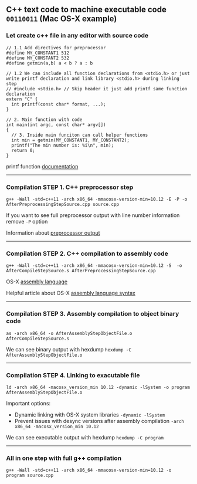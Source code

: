 ## C++ text code to machine executable code `00110011` (Mac OS-X example)

### Let create c++ file in any editor with source code

```
// 1.1 Add directives for preprocessor
#define MY_CONSTANT1 512
#define MY_CONSTANT2 532
#define getmin(a,b) a < b ? a : b

// 1.2 We can include all function declarations from <stdio.h> or just write printf declaration and link library <stdio.h> during linking step
// #include <stdio.h> // Skip header it just add printf same function declaration
extern "C" {
  int printf(const char* format, ...);
}

// 2. Main function with code
int main(int argc, const char* argv[])
{
  // 3. Inside main funciton can call helper functions
  int min = getmin(MY_CONSTANT1, MY_CONSTANT2);
  printf("The min number is: %i\n", min);
  return 0;
}
```

printf function [documentation](http://www.cplusplus.com/reference/cstdio/printf/)

------

### Compilation STEP 1. C++ preprocessor step
`g++ -Wall -std=c++11 -arch x86_64 -mmacosx-version-min=10.12 -E -P -o AfterPreprocessingStepSource.cpp source.cpp`

If you want to see full preprocessor output with line number information remove `-P` option

Information about [preprocessor output](https://gcc.gnu.org/onlinedocs/gcc-4.3.6/cpp/Preprocessor-Output.html)

------

### Compilation STEP 2. C++ compilation to assembly code

`g++ -Wall -std=c++11 -arch x86_64 -mmacosx-version-min=10.12 -S  -o AfterCompileStepSource.s AfterPreprocessingStepSource.cpp`

OS-X [assembly language](https://developer.apple.com/library/prerelease/content/documentation/DeveloperTools/Reference/Assembler/000-Introduction/introduction.html#//apple_ref/doc/uid/TP30000851-CH211-SW1)

Helpful article about OS-X [assembly language syntax](http://www.idryman.org/blog/2014/12/02/writing-64-bit-assembly-on-mac-os-x/)

------

### Compilation STEP 3. Assembly compilation to object binary code
`as -arch x86_64 -o AfterAssemblyStepObjectFile.o AfterCompileStepSource.s`

We can see binary output with hexdump `hexdump -C AfterAssemblyStepObjectFile.o`

------

### Compilation STEP 4. Linking to exacutable file
`ld -arch x86_64 -macosx_version_min 10.12 -dynamic -lSystem -o program AfterAssemblyStepObjectFile.o`

Important options:
  - Dynamic linking with OS-X system libraries `-dynamic -lSystem`
  - Prevent issues with desync versions after assembly compilation `-arch x86_64 -macosx_version_min 10.12`

We can see executable output with hexdump `hexdump -C program`

------

### All in one step with full g++ compilation
`g++ -Wall -std=c++11 -arch x86_64 -mmacosx-version-min=10.12 -o program source.cpp`